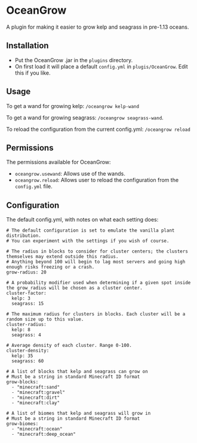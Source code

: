 # OceanGrow

A plugin for making it easier to grow kelp and seagrass in pre-1.13 oceans.

## Installation
 - Put the OceanGrow .jar in the `plugins` directory.
 - On first load it will place a default `config.yml` in `plugis/OceanGrow`. Edit this if you like.
 
## Usage
To get a wand for growing kelp: `/oceangrow kelp-wand`

To get a wand for growing seagrass: `/oceangrow seagrass-wand`.

To reload the configuration from the current config.yml: `/oceangrow reload`

## Permissions
The permissions available for OceanGrow:
 - `oceangrow.usewand`: Allows use of the wands.
 - `oceangrow.reload`: Allows user to reload the configuration from the `config.yml` file.

## Configuration
The default config.yml, with notes on what each setting does:

```
# The default configuration is set to emulate the vanilla plant distribution.
# You can experiment with the settings if you wish of course.

# The radius in blocks to consider for cluster centers; the clusters themselves may extend outside this radius.
# Anything beyond 100 will begin to lag most servers and going high enough risks freezing or a crash.
grow-radius: 20

# A probability modifier used when determining if a given spot inside the grow_radius will be chosen as a cluster center.
cluster-factor:
  kelp: 3
  seagrass: 15

# The maximum radius for clusters in blocks. Each cluster will be a random size up to this value.
cluster-radius:
  kelp: 8
  seagrass: 4

# Average density of each cluster. Range 0-100.
cluster-density:
  kelp: 35
  seagrass: 60

# A list of blocks that kelp and seagrass can grow on
# Must be a string in standard Minecraft ID format
grow-blocks:
  - "minecraft:sand"
  - "minecraft:gravel"
  - "minecraft:dirt"
  - "minecraft:clay"

# A list of biomes that kelp and seagrass will grow in
# Must be a string in standard Minecraft ID format
grow-biomes:
  - "minecraft:ocean"
  - "minecraft:deep_ocean"
```
